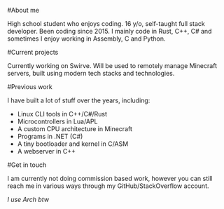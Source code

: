#About me

High school student who enjoys coding. 16 y/o, self-taught full stack developer. Been coding since 2015. I mainly code in Rust, C++, C# and sometimes I enjoy working in Assembly, C and Python.

#Current projects

Currently working on Swirve. Will be used to remotely manage Minecraft servers, built using modern tech stacks and technologies.

#Previous work

I have built a lot of stuff over the years, including:
- Linux CLI tools in C++/C#/Rust
- Microcontrollers in Lua/APL
- A custom CPU architecture in Minecraft
- Programs in .NET (C#)
- A tiny bootloader and kernel in C/ASM
- A webserver in C++

#Get in touch

I am currently not doing commission based work, however you can still reach me in various ways through my GitHub/StackOverflow account.

_I use Arch btw_
